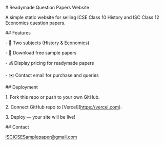 \# Readymade Question Papers Website



A simple static website for selling ICSE Class 10 History and ISC Class 12 Economics question papers.



\## Features

\- 📘 Two subjects (History \& Economics)

\- 📄 Download free sample papers

\- 💰 Display pricing for readymade papers

\- ✉️ Contact email for purchase and queries



\## Deployment

1\. Fork this repo or push to your own GitHub.

2\. Connect GitHub repo to \[Vercel](https://vercel.com).

3\. Deploy — your site will be live!



\## Contact

ISCICSESamplepaper@gmail.com



